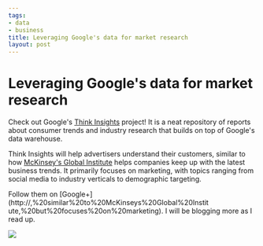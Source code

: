 ```yaml
--- 
tags: 
- data
- business
title: Leveraging Google's data for market research
layout: post
---
```

# Leveraging Google's data for market research

Check out Google's [Think Insights](http://www.thinkwithgoogle.com/insights/)
project! It is a neat repository of reports about consumer trends and industry
research that builds on top of Google's data warehouse.

Think Insights will help advertisers understand their customers, similar to
how [McKinsey's Global Institute](http://www.mckinsey.com/mgi/) helps
companies keep up with the latest business trends. It primarily focuses on
marketing, with topics ranging from social media to industry verticals to
demographic targeting.

Follow them on [Google+](http://,%20similar%20to%20McKinseys%20Global%20Instit
ute,%20but%20focuses%20on%20marketing). I will be blogging more as I read up.

![](http://media.tumblr.com/tumblr_lvdnmfk7yp1r3oiuq.png)

